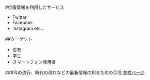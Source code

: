 #位置情報を利用したサービス　
 * Twitter
 * Facebook
 * Instagram       etc...　

##ターゲット
 * 若者　
 * 学生
 * スマートフォン使用者

###今の流行、時代の流れなどの最新情報の知るための手段
[参考ページ](http://www.danshihack.com/2016/05/10/junp/iphone-tips-exif.html)


